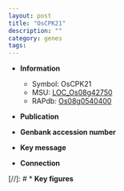 ```yaml
---
layout: post
title: "OsCPK21"
description: ""
category: genes
tags: 
---
```


* **Information**  
    + Symbol: OsCPK21  
    + MSU: [LOC_Os08g42750](http://rice.uga.edu/cgi-bin/ORF_infopage.cgi?orf=LOC_Os08g42750)  
    + RAPdb: [Os08g0540400](http://rapdb.dna.affrc.go.jp/viewer/gbrowse_details/irgsp1?name=Os08g0540400)  

* **Publication**  

* **Genbank accession number**  

* **Key message**  

* **Connection**  

[//]: # * **Key figures**  


